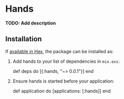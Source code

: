 # Hands

**TODO: Add description**

## Installation

If [available in Hex](https://hex.pm/docs/publish), the package can be installed as:

  1. Add hands to your list of dependencies in `mix.exs`:

        def deps do
          [{:hands, "~> 0.0.1"}]
        end

  2. Ensure hands is started before your application:

        def application do
          [applications: [:hands]]
        end

